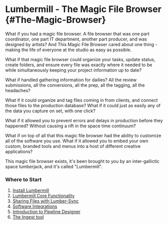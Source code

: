 # Lumbermill - The Magic File Browser {#The-Magic-Browser}

What if you had a magic file browser. A file browser that was one part coordinator, one part IT department, another part producer, and was designed by artists?  And This Magic File Browser cared about one thing - making the life of everyone at the studio as easy as possible.

What if that magic file browser could organize your tasks, update status, create folders, and ensure every file was exactly where it needed to be while simultaneously keeping your project information up to date?

What if handled gathering information for dailies? All the review submissions, all the conversions, all the prep, all the tagging, all the headaches? 

What if it could organize and tag files coming in from clients, and connect those files to the production database?  What if it could just as easily any of the data you capture on set, with one click?

What if it allowed you to prevent errors and delays in production before they happened?  Without causing a rift in the space time continuum?

What if on top of all that this magic file browser had the ability to customize all of the software you use. What if it allowed you to embed your own custom, branded tools and menus into a host of different creative applications?  

This magic file browser exists, it's been brought to you by an inter-gallictic space lumberjack, and it's called "Lumbermill".  

### Where to Start

1) [Install Lumbermill](#installing-lumbermill)
2) [Lumbermill Core Functionality](#core-functionality)
3) [Sharing Files with Lumber-Sync](#sharing-files)
4) [Software Integrations](#software-integrations)
5) [Introduction to Pipeline Designer](#intro-to-pipeline-designer)
6) [The Ingest tool](#ingestion)
